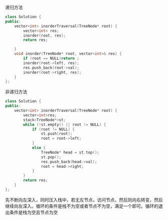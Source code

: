 递归方法

```cpp
class Solution {
public:
	vector<int> inorderTraversal(TreeNode* root) {
		vector<int> res;
		inorder(root, res);
		return res;

	}
	void inorder(TreeNode* root, vector<int>& res) {
		if (root == NULL)return ;
		inorder(root->left, res);
		res.push_back(root->val);
		inorder(root->right, res);
	}
};
```

非递归方法

```cpp
class Solution {
public:
	vector<int> inorderTraversal(TreeNode* root) {
		vector<int>res;
		stack<TreeNode*>st;
		while (!st.empty() || root != NULL) {
			if (root != NULL) {
				st.push(root);
				root = root->left;
			}
			else {
				TreeNode* head = st.top();
				st.pop();
				res.push_back(head->val);
				root = head->right;
			}
		}
		return res;
	}
};
```

先不断向左深入，同时压入栈中，若无左节点，访问节点，然后则向右转变，然后继续向左深入。循环的条件是栈不为空或者节点不为空，满足一个即可。循环的退出条件是栈为空且节点为空